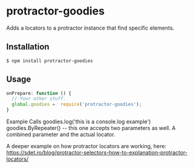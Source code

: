 protractor-goodies
===

Adds a locators to a protractor instance that find specific elements.
<!-- 
[![Build Status](https://travis-ci.org/MobileCaddy/protractor-ionic-locator.svg)](https://travis-ci.org/MobileCaddy/protractor-ionic-locator) -->

## Installation

`$ npm install protractor-goodies`

## Usage

```javascript
onPrepare: function () {
  // Your other stuff.
  global.goodies =  require('protractor-goodies');
}
```



Example Calls
goodies.log('this is a console.log example')
goodies.ByRepeater() -- this one accepts two parameters as well. A combined parameter and the actual locator.

A deeper example on how protractor locators are working, here: https://sdet.ro/blog/protractor-selectors-how-to-explanation-protractor-locators/